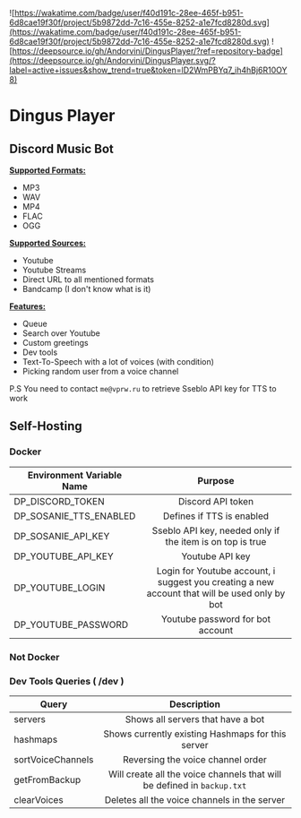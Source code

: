 
![https://wakatime.com/badge/user/f40d191c-28ee-465f-b951-6d8cae19f30f/project/5b9872dd-7c16-455e-8252-a1e7fcd8280d.svg](https://wakatime.com/badge/user/f40d191c-28ee-465f-b951-6d8cae19f30f/project/5b9872dd-7c16-455e-8252-a1e7fcd8280d.svg)
![https://deepsource.io/gh/Andorvini/DingusPlayer/?ref=repository-badge](https://deepsource.io/gh/Andorvini/DingusPlayer.svg/?label=active+issues&show_trend=true&token=lD2WmPBYq7_ih4hBj6R10OY8)
<h1>Dingus Player</h1>

<h2>Discord Music Bot</h2>

<ins>**Supported Formats:**</ins>
<ul>
    <li>MP3</li>
    <li>WAV</li>
    <li>MP4</li>
    <li>FLAC</li>
    <li>OGG</li>
</ul>

<ins>**Supported Sources:**</ins>
<ul>
    <li>Youtube</li>
    <li>Youtube Streams</li>
    <li>Direct URL to all mentioned formats</li>
    <li>Bandcamp (I don't know what is it)</li>
</ul>

<ins>**Features:**</ins>
<ul>
    <li>Queue</li>
    <li>Search over Youtube</li>
    <li>Custom greetings</li>
    <li>Dev tools</li>
    <li>Text-To-Speech with a lot of voices (with condition)</li>
    <li>Picking random user from a voice channel</li>
</ul>

P.S You need to contact `me@vprw.ru` to retrieve Sseblo API key for TTS to work

<h2>Self-Hosting</h2>

<h3>Docker</h3>

| Environment Variable Name |                                            Purpose                                            |
|---------------------------|:---------------------------------------------------------------------------------------------:|
| DP_DISCORD_TOKEN          |                                       Discord API token                                       |
| DP_SOSANIE_TTS_ENABLED    |                                   Defines if TTS is enabled                                   |
| DP_SOSANIE_API_KEY        |                   Sseblo API key, needed only if the item is on top is true                   |
| DP_YOUTUBE_API_KEY        |                                        Youtube API key                                        |
| DP_YOUTUBE_LOGIN          | Login for Youtube account, i suggest you creating a new account that will be used only by bot |
| DP_YOUTUBE_PASSWORD       |                               Youtube password for bot account                                |

<h3>Not Docker</h3>

<h3>Dev Tools Queries ( /dev )</h3>

| Query                  |                               Description                               |
|------------------------|:-----------------------------------------------------------------------:|
| servers                |                    Shows all servers that have a bot                    | 
| hashmaps               |            Shows currently existing Hashmaps for this server            |
| sortVoiceChannels      |                    Reversing the voice channel order                    |
| getFromBackup          | Will create all the voice channels that will be defined in `backup.txt` |
| clearVoices            |              Deletes all the voice channels in the server               |


